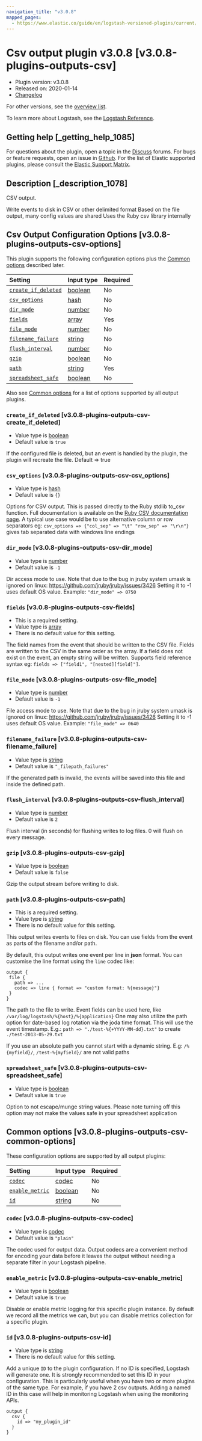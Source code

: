 ```yaml
---
navigation_title: "v3.0.8"
mapped_pages:
  - https://www.elastic.co/guide/en/logstash-versioned-plugins/current/v3.0.8-plugins-outputs-csv.html
---
```


# Csv output plugin v3.0.8 [v3.0.8-plugins-outputs-csv]

* Plugin version: v3.0.8
* Released on: 2020-01-14
* [Changelog](https://github.com/logstash-plugins/logstash-output-csv/blob/v3.0.8/CHANGELOG.md)

For other versions, see the [overview list](output-csv-index.md).

To learn more about Logstash, see the [Logstash Reference](https://www.elastic.co/guide/en/logstash/current/index.html).

## Getting help [_getting_help_1085]

For questions about the plugin, open a topic in the [Discuss](http://discuss.elastic.co) forums. For bugs or feature requests, open an issue in [Github](https://github.com/logstash-plugins/logstash-output-csv). For the list of Elastic supported plugins, please consult the [Elastic Support Matrix](https://www.elastic.co/support/matrix#matrix_logstash_plugins).

## Description [_description_1078]

CSV output.

Write events to disk in CSV or other delimited format Based on the file output, many config values are shared Uses the Ruby csv library internally

## Csv Output Configuration Options [v3.0.8-plugins-outputs-csv-options]

This plugin supports the following configuration options plus the [Common options](v3-0-8-plugins-outputs-csv.md#v3.0.8-plugins-outputs-csv-common-options) described later.

| Setting | Input type | Required |
| :- | :- | :- |
| [`create_if_deleted`](v3-0-8-plugins-outputs-csv.md#v3.0.8-plugins-outputs-csv-create_if_deleted) | [boolean](/lsr/value-types.md#boolean) | No |
| [`csv_options`](v3-0-8-plugins-outputs-csv.md#v3.0.8-plugins-outputs-csv-csv_options) | [hash](/lsr/value-types.md#hash) | No |
| [`dir_mode`](v3-0-8-plugins-outputs-csv.md#v3.0.8-plugins-outputs-csv-dir_mode) | [number](/lsr/value-types.md#number) | No |
| [`fields`](v3-0-8-plugins-outputs-csv.md#v3.0.8-plugins-outputs-csv-fields) | [array](/lsr/value-types.md#array) | Yes |
| [`file_mode`](v3-0-8-plugins-outputs-csv.md#v3.0.8-plugins-outputs-csv-file_mode) | [number](/lsr/value-types.md#number) | No |
| [`filename_failure`](v3-0-8-plugins-outputs-csv.md#v3.0.8-plugins-outputs-csv-filename_failure) | [string](/lsr/value-types.md#string) | No |
| [`flush_interval`](v3-0-8-plugins-outputs-csv.md#v3.0.8-plugins-outputs-csv-flush_interval) | [number](/lsr/value-types.md#number) | No |
| [`gzip`](v3-0-8-plugins-outputs-csv.md#v3.0.8-plugins-outputs-csv-gzip) | [boolean](/lsr/value-types.md#boolean) | No |
| [`path`](v3-0-8-plugins-outputs-csv.md#v3.0.8-plugins-outputs-csv-path) | [string](/lsr/value-types.md#string) | Yes |
| [`spreadsheet_safe`](v3-0-8-plugins-outputs-csv.md#v3.0.8-plugins-outputs-csv-spreadsheet_safe) | [boolean](/lsr/value-types.md#boolean) | No |

Also see [Common options](v3-0-8-plugins-outputs-csv.md#v3.0.8-plugins-outputs-csv-common-options) for a list of options supported by all output plugins.

### `create_if_deleted` [v3.0.8-plugins-outputs-csv-create_if_deleted]

* Value type is [boolean](/lsr/value-types.md#boolean)
* Default value is `true`

If the configured file is deleted, but an event is handled by the plugin, the plugin will recreate the file. Default ⇒ true

### `csv_options` [v3.0.8-plugins-outputs-csv-csv_options]

* Value type is [hash](/lsr/value-types.md#hash)
* Default value is `{}`

Options for CSV output. This is passed directly to the Ruby stdlib to\_csv function. Full documentation is available on the [Ruby CSV documentation page](http://ruby-doc.org/stdlib-2.0.0/libdoc/csv/rdoc/index.html). A typical use case would be to use alternative column or row separators eg: `csv_options => {"col_sep" => "\t" "row_sep" => "\r\n"}` gives tab separated data with windows line endings

### `dir_mode` [v3.0.8-plugins-outputs-csv-dir_mode]

* Value type is [number](/lsr/value-types.md#number)
* Default value is `-1`

Dir access mode to use. Note that due to the bug in jruby system umask is ignored on linux: <https://github.com/jruby/jruby/issues/3426> Setting it to -1 uses default OS value. Example: `"dir_mode" => 0750`

### `fields` [v3.0.8-plugins-outputs-csv-fields]

* This is a required setting.
* Value type is [array](/lsr/value-types.md#array)
* There is no default value for this setting.

The field names from the event that should be written to the CSV file. Fields are written to the CSV in the same order as the array. If a field does not exist on the event, an empty string will be written. Supports field reference syntax eg: `fields => ["field1", "[nested][field]"]`.

### `file_mode` [v3.0.8-plugins-outputs-csv-file_mode]

* Value type is [number](/lsr/value-types.md#number)
* Default value is `-1`

File access mode to use. Note that due to the bug in jruby system umask is ignored on linux: <https://github.com/jruby/jruby/issues/3426> Setting it to -1 uses default OS value. Example: `"file_mode" => 0640`

### `filename_failure` [v3.0.8-plugins-outputs-csv-filename_failure]

* Value type is [string](/lsr/value-types.md#string)
* Default value is `"_filepath_failures"`

If the generated path is invalid, the events will be saved into this file and inside the defined path.

### `flush_interval` [v3.0.8-plugins-outputs-csv-flush_interval]

* Value type is [number](/lsr/value-types.md#number)
* Default value is `2`

Flush interval (in seconds) for flushing writes to log files. 0 will flush on every message.

### `gzip` [v3.0.8-plugins-outputs-csv-gzip]

* Value type is [boolean](/lsr/value-types.md#boolean)
* Default value is `false`

Gzip the output stream before writing to disk.

### `path` [v3.0.8-plugins-outputs-csv-path]

* This is a required setting.
* Value type is [string](/lsr/value-types.md#string)
* There is no default value for this setting.

This output writes events to files on disk. You can use fields from the event as parts of the filename and/or path.

By default, this output writes one event per line in **json** format. You can customise the line format using the `line` codec like:

```
output {
 file {
   path => ...
   codec => line { format => "custom format: %{message}"}
 }
}
```

The path to the file to write. Event fields can be used here, like `/var/log/logstash/%{host}/%{application}` One may also utilize the path option for date-based log rotation via the joda time format. This will use the event timestamp. E.g.: `path => "./test-%{+YYYY-MM-dd}.txt"` to create `./test-2013-05-29.txt`

If you use an absolute path you cannot start with a dynamic string. E.g: `/%{myfield}/`, `/test-%{myfield}/` are not valid paths

### `spreadsheet_safe` [v3.0.8-plugins-outputs-csv-spreadsheet_safe]

* Value type is [boolean](/lsr/value-types.md#boolean)
* Default value is `true`

Option to not escape/munge string values. Please note turning off this option may not make the values safe in your spreadsheet application

## Common options [v3.0.8-plugins-outputs-csv-common-options]

These configuration options are supported by all output plugins:

| Setting | Input type | Required |
| :- | :- | :- |
| [`codec`](v3-0-8-plugins-outputs-csv.md#v3.0.8-plugins-outputs-csv-codec) | [codec](/lsr/value-types.md#codec) | No |
| [`enable_metric`](v3-0-8-plugins-outputs-csv.md#v3.0.8-plugins-outputs-csv-enable_metric) | [boolean](/lsr/value-types.md#boolean) | No |
| [`id`](v3-0-8-plugins-outputs-csv.md#v3.0.8-plugins-outputs-csv-id) | [string](/lsr/value-types.md#string) | No |

### `codec` [v3.0.8-plugins-outputs-csv-codec]

* Value type is [codec](/lsr/value-types.md#codec)
* Default value is `"plain"`

The codec used for output data. Output codecs are a convenient method for encoding your data before it leaves the output without needing a separate filter in your Logstash pipeline.

### `enable_metric` [v3.0.8-plugins-outputs-csv-enable_metric]

* Value type is [boolean](/lsr/value-types.md#boolean)
* Default value is `true`

Disable or enable metric logging for this specific plugin instance. By default we record all the metrics we can, but you can disable metrics collection for a specific plugin.

### `id` [v3.0.8-plugins-outputs-csv-id]

* Value type is [string](/lsr/value-types.md#string)
* There is no default value for this setting.

Add a unique `ID` to the plugin configuration. If no ID is specified, Logstash will generate one. It is strongly recommended to set this ID in your configuration. This is particularly useful when you have two or more plugins of the same type. For example, if you have 2 csv outputs. Adding a named ID in this case will help in monitoring Logstash when using the monitoring APIs.

```
output {
  csv {
    id => "my_plugin_id"
  }
}
```
